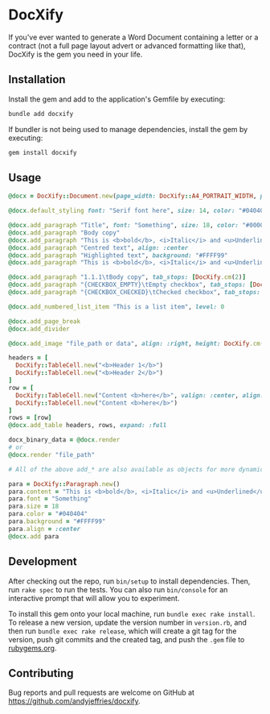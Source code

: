 # DocXify

If you've ever wanted to generate a Word Document containing a letter or a contract (not a full page layout advert or advanced formatting like that), DocXify is the gem you need in your life.

## Installation

Install the gem and add to the application's Gemfile by executing:

```sh
bundle add docxify
```

If bundler is not being used to manage dependencies, install the gem by executing:

```sh
gem install docxify
```

## Usage

```ruby
@docx = DocXify::Document.new(page_width: DocXify::A4_PORTRAIT_WIDTH, page_height: DocXify::A4_PORTRAIT_HEIGHT)

@docx.default_styling font: "Serif font here", size: 14, color: "#040404"

@docx.add_paragraph "Title", font: "Something", size: 18, color: "#00000"
@docx.add_paragraph "Body copy"
@docx.add_paragraph "This is <b>bold</b>, <i>Italic</i> and <u>Underlined</u>. It can also contain <a href='foo'>Links</a>."
@docx.add_paragraph "Centred text", align: :center
@docx.add_paragraph "Highlighted text", background: "#FFFF99"
@docx.add_paragraph "This is <b>bold</b>, <i>Italic</i> and <u>Underlined</u>. It can also contain <a href='foo'>Links</a>.", inline_styling: false

@docx.add_paragraph "1.1.1\tBody copy", tab_stops: [DocXify.cm(2)]
@docx.add_paragraph "{CHECKBOX_EMPTY}\tEmpty checkbox", tab_stops: [DocXify.cm(2)]
@docx.add_paragraph "{CHECKBOX_CHECKED}\tChecked checkbox", tab_stops: [DocXify.cm(2)]

@docx.add_numbered_list_item "This is a list item", level: 0

@docx.add_page_break
@docx.add_divider

@docx.add_image "file_path or data", align: :right, height: DocXify.cm(2), width: DocXify.cm(4)

headers = [
  DocXify::TableCell.new("<b>Header 1</b>")
  DocXify::TableCell.new("<b>Header 2</b>")
]
row = [
  DocXify::TableCell.new("Content <b>here</b>", valign: :center, align: :left, nowrap: true, colspan: 3)
  DocXify::TableCell.new("Content <b>here</b>")
]
rows = [row]
@docx.add_table headers, rows, expand: :full

docx_binary_data = @docx.render
# or
@docx.render "file_path"

# All of the above add_* are also available as objects for more dynamic control

para = DocXify::Paragraph.new()
para.content = "This is <b>bold</b>, <i>Italic</i> and <u>Underlined</u>. It can also contain <a href='foo'>Links</a>."
para.font = "Something"
para.size = 18
para.color = "#040404"
para.background = "#FFFF99"
para.align = :center
@docx.add para
```

## Development

After checking out the repo, run `bin/setup` to install dependencies. Then, run `rake spec` to run the tests. You can also run `bin/console` for an interactive prompt that will allow you to experiment.

To install this gem onto your local machine, run `bundle exec rake install`. To release a new version, update the version number in `version.rb`, and then run `bundle exec rake release`, which will create a git tag for the version, push git commits and the created tag, and push the `.gem` file to [rubygems.org](https://rubygems.org).

## Contributing

Bug reports and pull requests are welcome on GitHub at <https://github.com/andyjeffries/docxify>.
